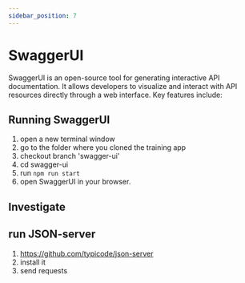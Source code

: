 ```yaml
---
sidebar_position: 7
---
```


# SwaggerUI

SwaggerUI is an open-source tool for generating interactive API documentation.
It allows developers to visualize and interact with API resources directly
through a web interface. Key features include:

## Running SwaggerUI

1. open a new terminal window
2. go to the folder where you cloned the training app
3. checkout branch 'swagger-ui'
4. cd swagger-ui
5. run `npm run start`
6. open SwaggerUI in your browser.

## Investigate

## run JSON-server

1. https://github.com/typicode/json-server
2. install it
3. send requests
